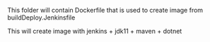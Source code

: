 This folder will contain Dockerfile that is used to create image from buildDeploy.Jenkinsfile

This will create image with jenkins + jdk11 + maven + dotnet